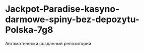 # Jackpot-Paradise-kasyno-darmowe-spiny-bez-depozytu-Polska-7g8
Автоматически созданный репозиторий
